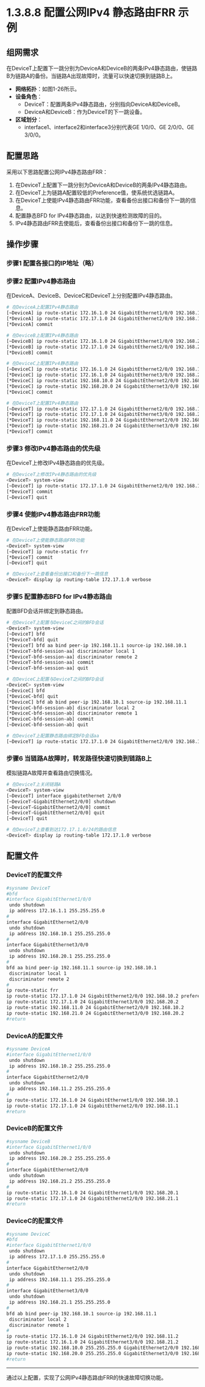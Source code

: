 # 1.3.8.8 配置公网IPv4 静态路由FRR 示例

## 组网需求

在DeviceT上配置下一跳分别为DeviceA和DeviceB的两条IPv4静态路由，使链路B为链路A的备份。当链路A出现故障时，流量可以快速切换到链路B上。

- **网络拓扑**：如图1-26所示。
- **设备角色**：
  - DeviceT：配置两条IPv4静态路由，分别指向DeviceA和DeviceB。
  - DeviceA和DeviceB：作为DeviceT的下一跳设备。
- **区域划分**：
  - interface1、interface2和interface3分别代表GE 1/0/0、GE 2/0/0、GE 3/0/0。

## 配置思路

采用以下思路配置公网IPv4静态路由FRR：

1. 在DeviceT上配置下一跳分别为DeviceA和DeviceB的两条IPv4静态路由。
2. 在DeviceT上为链路A配置较低的Preference值，使系统优选链路A。
3. 在DeviceT上使能IPv4静态路由FRR功能，查看备份出接口和备份下一跳的信息。
4. 配置静态BFD for IPv4静态路由，以达到快速检测故障的目的。
5. IPv4静态路由FRR去使能后，查看备份出接口和备份下一跳的信息。

## 操作步骤

### 步骤1 配置各接口的IP地址（略）

### 步骤2 配置IPv4静态路由

在DeviceA、DeviceB、DeviceC和DeviceT上分别配置IPv4静态路由。

```bash
# 在DeviceA上配置IPv4静态路由
[~DeviceA] ip route-static 172.16.1.0 24 GigabitEthernet1/0/0 192.168.10.2
[*DeviceA] ip route-static 172.17.1.0 24 GigabitEthernet2/0/0 192.168.11.2
[*DeviceA] commit

# 在DeviceB上配置IPv4静态路由
[~DeviceB] ip route-static 172.16.1.0 24 GigabitEthernet1/0/0 192.168.20.2
[*DeviceB] ip route-static 172.17.1.0 24 GigabitEthernet2/0/0 192.168.21.2
[*DeviceB] commit

# 在DeviceC上配置IPv4静态路由
[~DeviceC] ip route-static 172.16.1.0 24 GigabitEthernet2/0/0 192.168.11.1
[*DeviceC] ip route-static 172.16.1.0 24 GigabitEthernet3/0/0 192.168.21.1
[*DeviceC] ip route-static 192.168.10.0 24 GigabitEthernet2/0/0 192.168.11.1
[*DeviceC] ip route-static 192.168.20.0 24 GigabitEthernet3/0/0 192.168.21.1
[*DeviceC] commit

# 在DeviceT上配置IPv4静态路由
[~DeviceT] ip route-static 172.17.1.0 24 GigabitEthernet2/0/0 192.168.10.2
[*DeviceT] ip route-static 172.17.1.0 24 GigabitEthernet3/0/0 192.168.20.2
[*DeviceT] ip route-static 192.168.11.0 24 GigabitEthernet2/0/0 192.168.10.2
[*DeviceT] ip route-static 192.168.21.0 24 GigabitEthernet3/0/0 192.168.20.2
[*DeviceT] commit
```

### 步骤3 修改IPv4静态路由的优先级

在DeviceT上修改IPv4静态路由的优先级。

```bash
# 在DeviceT上修改IPv4静态路由的优先级
<DeviceT> system-view
[~DeviceT] ip route-static 172.17.1.0 24 GigabitEthernet2/0/0 192.168.10.2 preference 40
[*DeviceT] commit
[~DeviceT] quit
```

### 步骤4 使能IPv4静态路由FRR功能

在DeviceT上使能静态路由FRR功能。

```bash
# 在DeviceT上使能静态路由FRR功能
<DeviceT> system-view
[~DeviceT] ip route-static frr
[*DeviceT] commit
[~DeviceT] quit

# 在DeviceT上查看备份出接口和备份下一跳信息
<DeviceT> display ip routing-table 172.17.1.0 verbose
```

### 步骤5 配置静态BFD for IPv4静态路由

配置BFD会话并绑定到静态路由。

```bash
# 在DeviceT上配置与DeviceC之间的BFD会话
<DeviceT> system-view
[~DeviceT] bfd
[*DeviceT-bfd] quit
[*DeviceT] bfd aa bind peer-ip 192.168.11.1 source-ip 192.168.10.1
[*DeviceT-bfd-session-aa] discriminator local 1
[*DeviceT-bfd-session-aa] discriminator remote 2
[*DeviceT-bfd-session-aa] commit
[~DeviceT-bfd-session-aa] quit

# 在DeviceC上配置与DeviceT之间的BFD会话
<DeviceC> system-view
[~DeviceC] bfd
[*DeviceC-bfd] quit
[*DeviceC] bfd ab bind peer-ip 192.168.10.1 source-ip 192.168.11.1
[*DeviceC-bfd-session-ab] discriminator local 2
[*DeviceC-bfd-session-ab] discriminator remote 1
[*DeviceC-bfd-session-ab] commit
[~DeviceC-bfd-session-ab] quit

# 在DeviceT上配置静态路由绑定BFD会话aa
[~DeviceT] ip route-static 172.17.1.0 24 GigabitEthernet2/0/0 192.168.10.2 preference 40 track bfd-session aa
```

### 步骤6 当链路A故障时，转发路径快速切换到链路B上

模拟链路A故障并查看路由切换情况。

```bash
# 在DeviceT上关闭链路A
<DeviceT> system-view
[~DeviceT] interface gigabitethernet 2/0/0
[~DeviceT-GigabitEthernet2/0/0] shutdown
[~DeviceT-GigabitEthernet2/0/0] commit
[~DeviceT-GigabitEthernet2/0/0] quit
[~DeviceT] quit

# 在DeviceT上查看到达172.17.1.0/24的路由信息
<DeviceT> display ip routing-table 172.17.1.0 verbose
```

## 配置文件

### DeviceT的配置文件

```bash
#sysname DeviceT
#bfd
#interface GigabitEthernet1/0/0
 undo shutdown
 ip address 172.16.1.1 255.255.255.0
#
interface GigabitEthernet2/0/0
 undo shutdown
 ip address 192.168.10.1 255.255.255.0
#
interface GigabitEthernet3/0/0
 undo shutdown
 ip address 192.168.20.1 255.255.255.0
#
bfd aa bind peer-ip 192.168.11.1 source-ip 192.168.10.1
 discriminator local 1
 discriminator remote 2
#
ip route-static frr
ip route-static 172.17.1.0 24 GigabitEthernet2/0/0 192.168.10.2 preference 40 track bfd-session aa
ip route-static 172.17.1.0 24 GigabitEthernet3/0/0 192.168.20.2
ip route-static 192.168.11.0 24 GigabitEthernet2/0/0 192.168.10.2
ip route-static 192.168.21.0 24 GigabitEthernet3/0/0 192.168.20.2
#return
```

### DeviceA的配置文件

```bash
#sysname DeviceA
#interface GigabitEthernet1/0/0
 undo shutdown
 ip address 192.168.10.2 255.255.255.0
#
interface GigabitEthernet2/0/0
 undo shutdown
 ip address 192.168.11.2 255.255.255.0
#
ip route-static 172.16.1.0 24 GigabitEthernet1/0/0 192.168.10.1
ip route-static 172.17.1.0 24 GigabitEthernet2/0/0 192.168.11.1
#return
```

### DeviceB的配置文件

```bash
#sysname DeviceB
#interface GigabitEthernet1/0/0
 undo shutdown
 ip address 192.168.20.2 255.255.255.0
#
interface GigabitEthernet2/0/0
 undo shutdown
 ip address 192.168.21.2 255.255.255.0
#
ip route-static 172.16.1.0 24 GigabitEthernet1/0/0 192.168.20.1
ip route-static 172.17.1.0 24 GigabitEthernet2/0/0 192.168.21.1
#return
```

### DeviceC的配置文件

```bash
#sysname DeviceC
#bfd
#interface GigabitEthernet1/0/0
 undo shutdown
 ip address 172.17.1.0 255.255.255.0
#
interface GigabitEthernet2/0/0
 undo shutdown
 ip address 192.168.11.1 255.255.255.0
#
interface GigabitEthernet3/0/0
 undo shutdown
 ip address 192.168.21.1 255.255.255.0
#
bfd ab bind peer-ip 192.168.10.1 source-ip 192.168.11.1
 discriminator local 2
 discriminator remote 1
#
ip route-static 172.16.1.0 24 GigabitEthernet2/0/0 192.168.11.2
ip route-static 172.16.1.0 24 GigabitEthernet3/0/0 192.168.21.2
ip route-static 192.168.10.0 255.255.255.0 GigabitEthernet2/0/0 192.168.11.2
ip route-static 192.168.20.0 255.255.255.0 GigabitEthernet3/0/0 192.168.21.2
#return
```

---

通过以上配置，实现了公网IPv4静态路由FRR的快速故障切换功能。